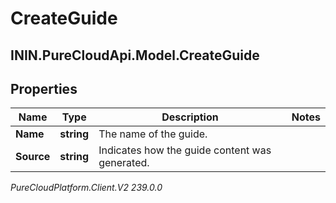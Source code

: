 # CreateGuide

## ININ.PureCloudApi.Model.CreateGuide

## Properties

|Name | Type | Description | Notes|
|------------ | ------------- | ------------- | -------------|
| **Name** | **string** | The name of the guide. | |
| **Source** | **string** | Indicates how the guide content was generated. | |



_PureCloudPlatform.Client.V2 239.0.0_
